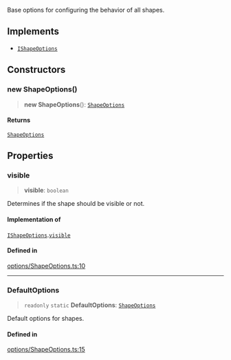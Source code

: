Base options for configuring the behavior of all shapes.

## Implements

- [`IShapeOptions`](../interfaces/IShapeOptions.md)

## Constructors

### new ShapeOptions()

> **new ShapeOptions**(): [`ShapeOptions`](ShapeOptions.md)

#### Returns

[`ShapeOptions`](ShapeOptions.md)

## Properties

### visible

> **visible**: `boolean`

Determines if the shape should be visible or not.

#### Implementation of

[`IShapeOptions`](../interfaces/IShapeOptions.md).[`visible`](../interfaces/IShapeOptions.md#visible)

#### Defined in

[options/ShapeOptions.ts:10](https://github.com/avolutions/canvas-painter/blob/main/src/options/ShapeOptions.ts#L10)

***

### DefaultOptions

> `readonly` `static` **DefaultOptions**: [`ShapeOptions`](ShapeOptions.md)

Default options for shapes.

#### Defined in

[options/ShapeOptions.ts:15](https://github.com/avolutions/canvas-painter/blob/main/src/options/ShapeOptions.ts#L15)

